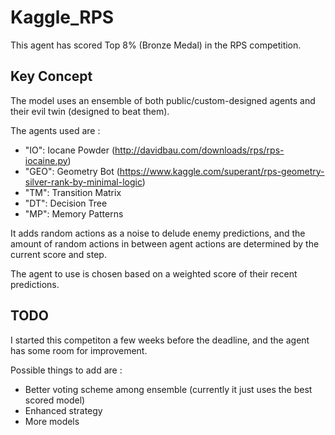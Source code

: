 # Kaggle_RPS

This agent has scored Top 8% (Bronze Medal) in the RPS competition.

## Key Concept

The model uses an ensemble of both public/custom-designed agents and their evil twin (designed to beat them).

The agents used are :
- "IO": Iocane Powder (http://davidbau.com/downloads/rps/rps-iocaine.py)
- "GEO": Geometry Bot (https://www.kaggle.com/superant/rps-geometry-silver-rank-by-minimal-logic)
- "TM": Transition Matrix
- "DT": Decision Tree 
- "MP": Memory Patterns 

It adds random actions as a noise to delude enemy predictions, and the amount of random actions in between agent actions are determined by the current score and step. 

The agent to use is chosen based on a weighted score of their recent predictions.

## TODO

I started this competiton a few weeks before the deadline, and the agent has some room for improvement.

Possible things to add are :
- Better voting scheme among ensemble (currently it just uses the best scored model)
- Enhanced strategy 
- More models 
